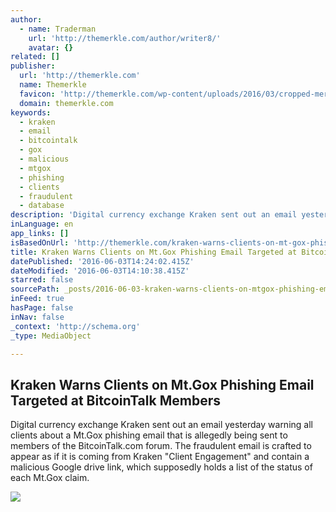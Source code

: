 ```yaml
---
author:
  - name: Traderman
    url: 'http://themerkle.com/author/writer8/'
    avatar: {}
related: []
publisher:
  url: 'http://themerkle.com'
  name: Themerkle
  favicon: 'http://themerkle.com/wp-content/uploads/2016/03/cropped-merkle-white-1-192x192.png'
  domain: themerkle.com
keywords:
  - kraken
  - email
  - bitcointalk
  - gox
  - malicious
  - mtgox
  - phishing
  - clients
  - fraudulent
  - database
description: 'Digital currency exchange Kraken sent out an email yesterday warning all clients about a Mt.Gox phishing email that is allegedly being sent to members of the BitcoinTalk.com forum. The fraudulent email is crafted to appear as if it is coming from Kraken "Client Engagement" and contain a malicious Google drive link, which supposedly holds a list of the status of each Mt.Gox claim.'
inLanguage: en
app_links: []
isBasedOnUrl: 'http://themerkle.com/kraken-warns-clients-on-mt-gox-phishing-email-targeted-at-bitcointalk-members/'
title: Kraken Warns Clients on Mt.Gox Phishing Email Targeted at BitcoinTalk Members
datePublished: '2016-06-03T14:24:02.415Z'
dateModified: '2016-06-03T14:10:38.415Z'
starred: false
sourcePath: _posts/2016-06-03-kraken-warns-clients-on-mtgox-phishing-email-targeted-at-bi.md
inFeed: true
hasPage: false
inNav: false
_context: 'http://schema.org'
_type: MediaObject

---
```

<article style=""><h1>Kraken Warns Clients on Mt.Gox Phishing Email Targeted at BitcoinTalk Members</h1><p>Digital currency exchange Kraken sent out an email yesterday warning all clients about a Mt.Gox phishing email that is allegedly being sent to members of the BitcoinTalk.com forum. The fraudulent email is crafted to appear as if it is coming from Kraken "Client Engagement" and contain a malicious Google drive link, which supposedly holds a list of the status of each Mt.Gox claim.</p><img src="http://themerkle.com/wp-content/uploads/2016/06/shutterstock_242737093.jpg" /></article>